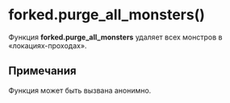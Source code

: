 # forked.purge_all_monsters()
Функция **forked.purge_all_monsters** удаляет всех монстров в &laquo;локациях-проходах&raquo;.

## Примечания
Функция может быть вызвана анонимно.